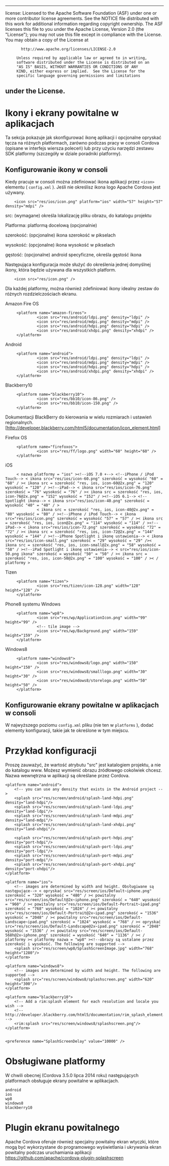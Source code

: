 * * *

license: Licensed to the Apache Software Foundation (ASF) under one or more contributor license agreements. See the NOTICE file distributed with this work for additional information regarding copyright ownership. The ASF licenses this file to you under the Apache License, Version 2.0 (the "License"); you may not use this file except in compliance with the License. You may obtain a copy of the License at

           http://www.apache.org/licenses/LICENSE-2.0
    
         Unless required by applicable law or agreed to in writing,
         software distributed under the License is distributed on an
         "AS IS" BASIS, WITHOUT WARRANTIES OR CONDITIONS OF ANY
         KIND, either express or implied.  See the License for the
         specific language governing permissions and limitations
    

## under the License.

# Ikony i ekrany powitalne w aplikacjach

Ta sekcja pokazuje jak skonfigurować ikonę aplikacji i opcjonalne opryskać tęcza na różnych platformach, zarówno podczas pracy w consoli Cordova (opisane w interfejs wiersza poleceń) lub przy użyciu narzędzi zestawu SDK platformy (szczegóły w dziale poradniki platformy).

## Konfigurowanie ikony w consoli

Kiedy pracuje w consoli można zdefiniować ikona aplikacji przez `<icon>` elementu ( `config.xml` ). Jeśli nie określisz ikona logo Apache Cordova jest używany.

        <icon src="res/ios/icon.png" platform="ios" width="57" height="57" density="mdpi" />
    

src: (wymagane) określa lokalizację pliku obrazu, do katalogu projektu

Platforma: platformą docelową (opcjonalnie)

szerokość: (opcjonalne) ikona szerokość w pikselach

wysokość: (opcjonalne) ikona wysokość w pikselach

gęstość: (opcjonalne) android specyficzne, określa gęstość ikona

Następująca konfiguracja może służyć do określenia jednej domyślnej ikony, która będzie używana dla wszystkich platform.

        <icon src="res/icon.png" />
    

Dla każdej platformy, można również zdefiniować ikony idealny zestaw do różnych rozdzielczościach ekranu.

Amazon Fire OS

         <platform name="amazon-fireos">
                  <icon src="res/android/ldpi.png" density="ldpi" />
                  <icon src="res/android/mdpi.png" density="mdpi" />
                  <icon src="res/android/hdpi.png" density="hdpi" />
                  <icon src="res/android/xhdpi.png" density="xhdpi" />
         </platform>
    

Android

         <platform name="android">
                  <icon src="res/android/ldpi.png" density="ldpi" />
                  <icon src="res/android/mdpi.png" density="mdpi" />
                  <icon src="res/android/hdpi.png" density="hdpi" />
                  <icon src="res/android/xhdpi.png" density="xhdpi" />
         </platform>
    

Blackberry10

         <platform name="blackberry10">
                  <icon src="res/bb10/icon-86.png" />
                  <icon src="res/bb10/icon-150.png" />
         </platform>
    

Dokumentacji BlackBerry do kierowania w wielu rozmiarach i ustawień regionalnych. [http://developer.blackberry.com/html5/documentation/icon_element.html]

Firefox OS

         <platform name="firefoxos">
                  <icon src="res/ff/logo.png" width="60" height="60" />
         </platform>
    

iOS

         < nazwa platformy = "ios" ><!--iOS 7.0 +--> <!--iPhone / iPod Touch--> < ikona src="res/ios/icon-60.png" szerokość = wysokość "60" = "60" / >< ikona src = szerokość "res, ios, icon-60@2x.png" = "120" wysokość = "120" / ><!--iPad--> < ikona src="res/ios/icon-76.png" szerokość = "76" wysokość = "76" / >< ikona src = szerokość "res, ios, icon-76@2x.png" = "152" wysokość = "152" / ><!--iOS 6.1--> <!--Spotlight ikona--> < ikona src="res/ios/icon-40.png" szerokość = wysokość "40" = "40" / >
                  < ikona src = szerokość "res, ios, icon-40@2x.png" = "80" wysokość = "80" / ><!--iPhone / iPod Touch--> < ikona src="res/ios/icon.png" szerokość = wysokość "57" = "57" / >< ikona src = szerokość "res, ios, icon@2x.png" = "114" wysokość = "114" / ><!--iPad--> < ikona src="res/ios/icon-72.png" szerokość = wysokość "72" = "72" / >< ikona src = szerokość "res, ios, icon-72@2x.png" = "144" wysokość = "144" / ><!--iPhone Spotlight i ikonę ustawienia--> < ikona src="res/ios/icon-small.png" szerokość = "29" wysokość = "29" />< ikona src = szerokość "res, ios, icon-small@2x.png" = "58" wysokość = "58" / ><!--iPad Spotlight i ikonę ustawienia--> < src="res/ios/icon-50.png ikona" szerokość = wysokość "50" = "50" / >< ikona src = szerokość "res, ios, icon-50@2x.png" = "100" wysokość = "100" / >< / platformy >
    

Tizen

         <platform name="tizen">
                  <icon src="res/tizen/icon-128.png" width="128" height="128" />
         </platform>
    

Phone8 systemu Windows

         <platform name="wp8">
                  <icon src="res/wp/ApplicationIcon.png" width="99" height="99" />
                  <!-- tile image -->
                  <icon src="res/wp/Background.png" width="159" height="159" />
         </platform>
    

Windows8

         <platform name="windows8">
                  <icon src="res/windows8/logo.png" width="150" height="150" />
                  <icon src="res/windows8/smalllogo.png" width="30" height="30" />
                  <icon src="res/windows8/storelogo.png" width="50" height="50" />
         </platform>
    

## Konfigurowanie ekrany powitalne w aplikacjach w consoli

W najwyższego poziomu `config.xml` pliku (nie ten w `platforms` ), dodać elementy konfiguracji, takie jak te określone w tym miejscu.

# Przykład konfiguracji

Proszę zauważyć, że wartość atrybutu "src" jest katalogiem projektu, a nie do katalogu www. Możesz wymienić obrazu źródłowego cokolwiek chcesz. Nazwa wewnętrzna w aplikacji są określane przez Cordova.

    <platform name="android">
        <!-- you can use any density that exists in the Android project -->
        <splash src="res/screen/android/splash-land-hdpi.png" density="land-hdpi"/>
        <splash src="res/screen/android/splash-land-ldpi.png" density="land-ldpi"/>
        <splash src="res/screen/android/splash-land-mdpi.png" density="land-mdpi"/>
        <splash src="res/screen/android/splash-land-xhdpi.png" density="land-xhdpi"/>
    
        <splash src="res/screen/android/splash-port-hdpi.png" density="port-hdpi"/>
        <splash src="res/screen/android/splash-port-ldpi.png" density="port-ldpi"/>
        <splash src="res/screen/android/splash-port-mdpi.png" density="port-mdpi"/>
        <splash src="res/screen/android/splash-port-xhdpi.png" density="port-xhdpi"/>
    </platform>
    
    <platform name="ios">
        <!-- images are determined by width and height. Obsługiwane są następujące--> < opryskać src="res/screen/ios/Default~iphone.png" szerokość = "320" wysokość = "480" / >< powitalny src="res/screen/ios/Default@2x~iphone.png" szerokość = "640" wysokość = "960" / >< powitalny src="res/screen/ios/Default-Portrait~ipad.png" szerokość = "768" wysokość = "1024" / >< powitalny src="res/screen/ios/Default-Portrait@2x~ipad.png" szerokość = "1536" wysokość = "2048" / >< powitalny src="res/screen/ios/Default-Landscape~ipad.png" szerokość = "1024" wysokość = "768" / >< opryskać src="res/screen/ios/Default-Landscape@2x~ipad.png" szerokość = "2048" wysokość = "1536" / >< powitalny src="res/screen/ios/Default-568h@2x~iphone.png" szerokość = wysokość "640" = "1136" / >< / platformy >< platformy nazwa = "wp8" ><!--obrazy są ustalane przez szerokość i wysokość. The following are supported -->
        <splash src="res/screen/wp8/SplashScreenImage.jpg" width="768" height="1280"/>
    </platform>
    
    <platform name="windows8">
        <!-- images are determined by width and height. The following are supported -->
        <splash src="res/screen/windows8/splashscreen.png" width="620" height="300"/>
    </platform>
    
    <platform name="blackberry10">
        <!-- Add a rim:splash element for each resolution and locale you wish -->
        <!-- http://developer.blackberry.com/html5/documentation/rim_splash_element.html -->
        <rim:splash src="res/screen/windows8/splashscreen.png"/>
    </platform>
    
    
    <preference name="SplashScreenDelay" value="10000" />
    

# Obsługiwane platformy

W chwili obecnej (Cordova 3.5.0 lipca 2014 roku) następujących platformach obsługuje ekrany powitalne w aplikacjach.

    android
    ios
    wp8
    windows8
    blackberry10
    

# Plugin ekranu powitalnego

Apache Cordova oferuje również specjalny powitalny ekran wtyczki, które mogą być wykorzystane do programowego wyświetlania i ukrywania ekran powitalny podczas uruchamiania aplikacji https://github.com/apache/cordova-plugin-splashscreen